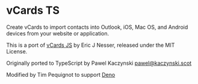 vCards TS
=====
Create vCards to import contacts into Outlook, iOS, Mac OS, and Android devices from your website or application.

This is a port of [vCards JS](https://github.com/enesser/vCards-js) by Eric J Nesser, released under the MIT License.

Originally ported to TypeScript by Pawel Kaczynski <pawel@kaczynski.scot>

Modified by Tim Pequignot to support [Deno](https://deno.land/)
